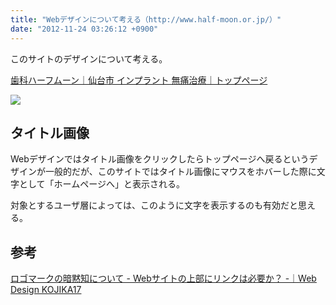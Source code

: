 ```yaml
---
title: "Webデザインについて考える（http://www.half-moon.or.jp/）"
date: "2012-11-24 03:26:12 +0900"
---
```


このサイトのデザインについて考える。

[歯科ハーフムーン｜仙台市 インプラント 無痛治療｜トップページ](http://www.half-moon.or.jp/)

![](/images/2012/11/24/webdesign-half-moon-1.png)

## タイトル画像

Webデザインではタイトル画像をクリックしたらトップページへ戻るというデザインが一般的だが、このサイトではタイトル画像にマウスをホバーした際に文字として「ホームページへ」と表示される。

対象とするユーザ層によっては、このように文字を表示するのも有効だと思える。

## 参考

[ロゴマークの暗黙知について - Webサイトの上部にリンクは必要か？ -｜Web Design KOJIKA17](http://kojika17.com/2011/09/implicit-knowledge-for-logo.html)
